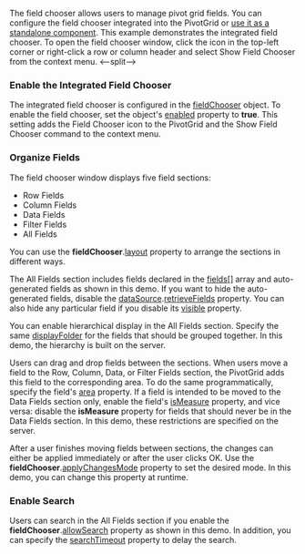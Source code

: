 The field chooser allows users to manage pivot grid fields. You can configure the field chooser integrated into the PivotGrid or [use it as a standalone component](https://js.devexpress.com/Demos/WidgetsGallery/Demo/PivotGrid/StandaloneFieldChooser/). This example demonstrates the integrated field chooser. To open the field chooser window, click the icon in the top-left corner or right-click a row or column header and select Show Field Chooser from the context menu.
<--split-->

### Enable the Integrated Field Chooser

The integrated field chooser is configured in the [fieldChooser](/Documentation/ApiReference/UI_Components/dxPivotGrid/Configuration/fieldChooser/) object. To enable the field chooser, set the object's [enabled](/Documentation/ApiReference/UI_Components/dxPivotGrid/Configuration/fieldChooser/#enabled) property to **true**. This setting adds the Field Chooser icon to the PivotGrid and the Show Field Chooser command to the context menu.

### Organize Fields

The field chooser window displays five field sections:

- Row Fields
- Column Fields
- Data Fields
- Filter Fields
- All Fields

You can use the **fieldChooser**.[layout](/Documentation/ApiReference/UI_Components/dxPivotGrid/Configuration/fieldChooser/#layout) property to arrange the sections in different ways.

The All Fields section includes fields declared in the [fields[]](/Documentation/ApiReference/Data_Layer/PivotGridDataSource/Configuration/fields/) array and auto-generated fields as shown in this demo. If you want to hide the auto-generated fields, disable the [dataSource](/Documentation/ApiReference/UI_Components/dxPivotGrid/Configuration/#dataSource).[retrieveFields](/Documentation/ApiReference/Data_Layer/PivotGridDataSource/Configuration/#retrieveFields) property. You can also hide any particular field if you disable its [visible](/Documentation/ApiReference/Data_Layer/PivotGridDataSource/Configuration/fields/#visible) property.

You can enable hierarchical display in the All Fields section. Specify the same [displayFolder](/Documentation/ApiReference/Data_Layer/PivotGridDataSource/Configuration/fields/#displayFolder) for the fields that should be grouped together. In this demo, the hierarchy is built on the server. 

Users can drag and drop fields between the sections. When users move a field to the Row, Column, Data, or Filter Fields section, the PivotGrid adds this field to the corresponding area. To do the same programmatically, specify the field's [area](/Documentation/ApiReference/Data_Layer/PivotGridDataSource/Configuration/fields/#area) property. If a field is intended to be moved to the Data Fields section only, enable the field's [isMeasure](/Documentation/ApiReference/Data_Layer/PivotGridDataSource/Configuration/fields/#isMeasure) property, and vice versa: disable the **isMeasure** property for fields that should never be in the Data Fields section. In this demo, these restrictions are specified on the server.

After a user finishes moving fields between sections, the changes can either be applied immediately or after the user clicks OK. Use the **fieldChooser**.[applyChangesMode](/Documentation/ApiReference/UI_Components/dxPivotGrid/Configuration/fieldChooser/#applyChangesMode) property to set the desired mode. In this demo, you can change this property at runtime.

### Enable Search

Users can search in the All Fields section if you enable the **fieldChooser**.[allowSearch](/Documentation/ApiReference/UI_Components/dxPivotGrid/Configuration/fieldChooser/#allowSearch) property as shown in this demo. In addition, you can specify the [searchTimeout](/Documentation/ApiReference/UI_Components/dxPivotGrid/Configuration/fieldChooser/#searchTimeout) property to delay the search.
